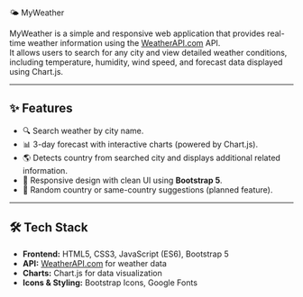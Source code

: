 🌤 MyWeather

MyWeather is a simple and responsive web application that provides real-time weather information using the [WeatherAPI.com](https://www.weatherapi.com/) API.  
It allows users to search for any city and view detailed weather conditions, including temperature, humidity, wind speed, and forecast data displayed using Chart.js.

---

## ✨ Features
- 🔍 Search weather by city name.
- 📊 3-day forecast with interactive charts (powered by Chart.js).
- 🌎 Detects country from searched city and displays additional related information.
- 📱 Responsive design with clean UI using **Bootstrap 5**.
- 🎯 Random country or same-country suggestions (planned feature).

---

## 🛠 Tech Stack
- **Frontend:** HTML5, CSS3, JavaScript (ES6), Bootstrap 5
- **API:** [WeatherAPI.com](https://www.weatherapi.com/) for weather data
- **Charts:** Chart.js for data visualization
- **Icons & Styling:** Bootstrap Icons, Google Fonts
